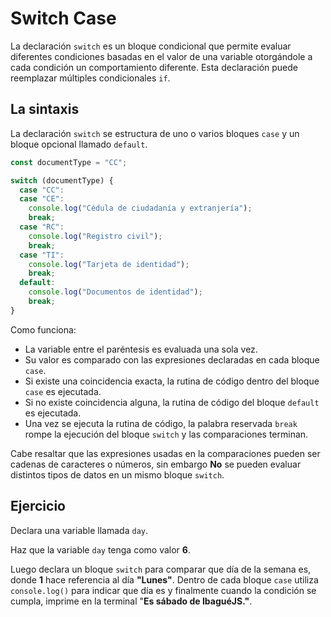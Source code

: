 # Switch Case

La declaración `switch` es un bloque condicional que permite evaluar diferentes
condiciones basadas en el valor de una variable otorgándole a cada condición un
comportamiento diferente. Esta declaración puede reemplazar múltiples
condicionales `if`.

## La sintaxis

La declaración `switch` se estructura de uno o varios bloques `case` y un bloque
opcional llamado `default`.

```js
const documentType = "CC";

switch (documentType) {
  case "CC":
  case "CE":
    console.log("Cédula de ciudadanía y extranjería");
    break;
  case "RC":
    console.log("Registro civil");
    break;
  case "TI":
    console.log("Tarjeta de identidad");
    break;
  default:
    console.log("Documentos de identidad");
    break;
}
```

Como funciona:

- La variable entre el paréntesis es evaluada una sola vez.
- Su valor es comparado con las expresiones declaradas en cada bloque `case`.
- Si existe una coincidencia exacta, la rutina de código dentro del bloque `case` es ejecutada.
- Si no existe coincidencia alguna, la rutina de código del bloque `default` es ejecutada.
- Una vez se ejecuta la rutina de código, la palabra reservada `break` rompe la ejecución del bloque `switch` y las comparaciones terminan.

Cabe resaltar que las expresiones usadas en la comparaciones pueden ser cadenas
de caracteres o números, sin embargo **No** se pueden evaluar distintos tipos de
datos en un mismo bloque `switch`.

## Ejercicio
Declara una variable llamada `day`.

Haz que la variable `day` tenga como valor **6**.

Luego declara un bloque `switch` para comparar que día de la semana es, donde
**1** hace referencia al día **"Lunes"**. Dentro de cada bloque `case` utiliza
`console.log()` para indicar que día es y finalmente cuando la condición se
cumpla, imprime en la terminal "**Es sábado de IbaguéJS."**.
